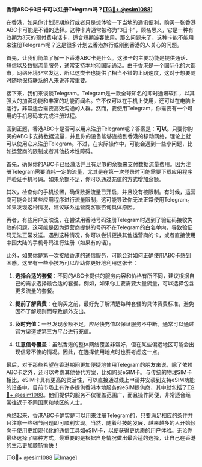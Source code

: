 **香港ABC卡3日卡可以注册Telegram吗？[[TG💪+ @esim1088](https://t.me/s/esim1088)]**

在香港，如果你计划短期旅行或者只是想体验一下当地的通讯便利，购买一张香港ABC卡可能是不错的选择。这种卡片通常被称为“3日卡”，顾名思义，它是一种有效期为3天的预付费电话卡，适合短期游客使用。那么问题来了，这种卡能不能用来注册Telegram呢？这是很多计划去香港旅行或刚到香港的人关心的问题。

首先，让我们简单了解一下香港ABC卡是什么。这张卡的主要功能是提供通话、短信以及数据流量服务，通常支持本地和国际通话。由于香港是一个国际化的大都市，网络环境非常发达，所以这类卡也提供了相当不错的上网速度，这对于想要随时随地保持联系的人来说非常重要。

接下来，我们来谈谈Telegram。Telegram是一款全球知名的即时通讯软件，以其强大的加密功能和丰富的功能而闻名。它不仅可以在手机上使用，还可以在电脑上运行，非常适合需要高效沟通的人群。然而，要使用Telegram，你需要有一个可用的手机号码来完成注册过程。

回到正题，香港ABC卡是否可以用来注册Telegram呢？答案是：**可以**。只要你购买的ABC卡支持数据流量，并且你的设备能够连接到香港的移动网络，理论上就可以使用它来注册Telegram。不过，在实际操作中，可能会遇到一些小问题，比如运营商的限制或者其他技术性障碍。

首先，确保你的ABC卡已经激活并且有足够的余额来支付数据流量费用。因为注册Telegram需要消耗一定的流量，尤其是在第一次登录时可能需要下载应用程序并验证手机号码。如果余额不足，你可以通过充值的方式增加余额。

其次，检查你的手机设置，确保数据流量已开启，并且没有被限制。有时候，运营商可能会对某些应用程序进行流量限制，这可能导致你无法正常使用Telegram。如果发现这种情况，建议联系运营商客服咨询具体原因。

再者，有些用户反映说，在尝试用香港号码注册Telegram时遇到了验证码接收失败的问题。这可能是因为运营商提供的号码不在Telegram的白名单内，导致验证码无法正常发送。遇到这种情况，你可以尝试更换其他运营商的卡，或者直接使用中国大陆的手机号码进行注册（如果有的话）。

此外，如果你是第一次接触香港的通信服务，可能会对如何正确使用ABC卡感到困惑。这里有一些小技巧可以帮助你更好地利用这张卡：

1. **选择合适的套餐**：不同的ABC卡提供的服务内容和价格有所不同，建议根据自己的需求选择最合适的套餐。例如，如果你主要需要大量流量，可以选择包含更多流量的套餐。
   
2. **提前了解资费**：在购买之前，最好先了解清楚每种套餐的具体资费标准，避免因不了解规则而导致额外支出。

3. **及时充值**：一旦发现余额不足，应尽快充值以保证服务不中断。通常可以通过官方渠道或第三方平台进行充值。

4. **注意信号覆盖**：虽然香港的整体网络覆盖非常好，但在某些偏远地区可能会出现信号不佳的情况。因此，在选择使用地点时也要考虑这一点。

最后，对于那些希望在香港期间更加便捷地使用Telegram的朋友来说，除了依赖ABC卡之外，还可以考虑其他替代方案，比如购买eSIM卡。与传统的物理SIM卡相比，eSIM卡具有更高的灵活性，可以直接通过线上申请并安装到支持eSIM功能的设备中。目前市场上有许多提供香港本地服务的eSIM提供商，其中就包括了[TG💪+ @esim1088](https://t.me/s/esim1088)。他们提供的服务不仅覆盖范围广，而且操作简便，非常适合经常往返于不同国家和地区的人士。

总结起来，香港ABC卡确实是可以用来注册Telegram的，只要满足相应的条件并且注意一些细节问题即可顺利实现。当然，随着科技的发展，越来越多的人开始倾向于使用更加现代化的通信工具如eSIM卡，以便获得更优质的用户体验。无论你最终选择了哪种方式，最重要的是根据自身情况做出最合适的选择，让自己在香港的生活更加顺畅愉快！

[[TG💪+ @esim1088](https://t.me/s/esim1088) ![Image](https://i.postimg.cc/4NQfJmqS/Snipaste-2025-05-13-00-14-12.png)]